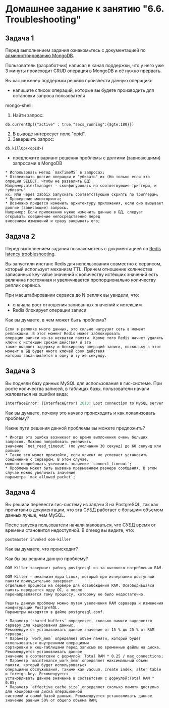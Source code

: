 # Домашнее задание к занятию "6.6. Troubleshooting"

## Задача 1

Перед выполнением задания ознакомьтесь с документацией по [администрированию MongoDB](https://docs.mongodb.com/manual/administration/).

Пользователь (разработчик) написал в канал поддержки, что у него уже 3 минуты происходит CRUD операция в MongoDB и её 
нужно прервать. 

Вы как инженер поддержки решили произвести данную операцию:
- напишите список операций, которые вы будете производить для остановки запроса пользователя

mongo-shell:
1. Найти запрос:
```
db.currentOp({"active" : true,"secs_running":{$gte:180}})
```
2. В выводе интересует поле "opid".
3. Завершить запрос:
```
db.killOp(<opId>)
```
- предложите вариант решения проблемы с долгими (зависающими) запросами в MongoDB

```
* Использовать метод `maxTimeMS` в запросах;
* Отслеживать долгие операции и "убивать" их (Но только если это опреции SELECT, чтобы не развалить БД)
Например:alertmanager - сконфигуровать на соответвующие триггеры, и "убивать" 
их; Или через zabbix запускать соответствующие скрипты по триггерам;
* Проведение мониторинга;
* Возможно придется изменить архитектуру приложения, если оно вызывает долгие (зависающие) запросы.
Например: Если приложению нужно изменить данные в БД, следует открывать соединение непосредственно перед
внесением изменений и сразу закрывать его;
```

## Задача 2

Перед выполнением задания познакомьтесь с документацией по [Redis latency troobleshooting](https://redis.io/topics/latency).

Вы запустили инстанс Redis для использования совместно с сервисом, который использует механизм TTL. 
Причем отношение количества записанных key-value значений к количеству истёкших значений есть величина постоянная и
увеличивается пропорционально количеству реплик сервиса. 

При масштабировании сервиса до N реплик вы увидели, что:
- сначала рост отношения записанных значений к истекшим
- Redis блокирует операции записи

Как вы думаете, в чем может быть проблема?

```
Если в реплике много данных, это сильно нагрузит сеть в момент репликации. В этот момент Redis может заблокировать
операции записи из-за нехватки памяти. Кроме того Redis начнет удалять ключи с истекшим сроком действия и это
также вызовет задержку и блокировку операций записи, поскольку в этот момент в БД будет много ключей срок действия
которых заканчивается в одну и ту же секунду.
```

## Задача 3

Вы подняли базу данных MySQL для использования в гис-системе. При росте количества записей, в таблицах базы,
пользователи начали жаловаться на ошибки вида:
```python
InterfaceError: (InterfaceError) 2013: Lost connection to MySQL server during query u'SELECT..... '
```

Как вы думаете, почему это начало происходить и как локализовать проблему?

Какие пути решения данной проблемы вы можете предложить?

```
* Иногда эта ошибка возникает во время выплонения очень больших запросов. Можоно попробовать увеличить
значение `net_read_timeout` (по умолчанию 30 секунд) до 60 секунд или дольше;
* Также это может произойти, если клиент не успевает установить соединение с сервером. В этом случае,
можоно попробовать увеличить значение `connect_timeout`;
* Проблема может быть вызвана превышением размера сообщения. В этом случае можно увеличить значение 
параметра `max_allowed_packet`;
```

## Задача 4


Вы решили перевести гис-систему из задачи 3 на PostgreSQL, так как прочитали в документации, что эта СУБД работает с 
большим объемом данных лучше, чем MySQL.

После запуска пользователи начали жаловаться, что СУБД время от времени становится недоступной. В dmesg вы видите, что:

`postmaster invoked oom-killer`

Как вы думаете, что происходит?

Как бы вы решили данную проблему?

```
OOM Killer завершает работу postgresql из-за высокого потребления RAM.

OOM Killer — механизм ядра Linux, который при исчерпании доступной памяти принудительно завершает
отдельные процессы на сервере для освобождения RAM. Освободившаяся память передается ядру ОС, а после
перенаправляется тому процессу, которому ее было недостаточно.

Решить данную проблему можно путем увелечения RAM серваера и изменения конфигурации PostgreSQL.
Параметры находятся в файле postgresql.conf. 

* Параметр `shared_buffers` определяет, сколько памяти выделяется серверу для кэширования данных.
Рекомендуется устанавливать данное значение от 15 % до 25 % от RAM сервера;
* Параметр `work_mem` определяет объем памяти, который будет использоваться внутренними операциями
сортировки и хеш-таблицами перед записью во временные файлы на диске. Рекомендуется установливать данное
значение в соответсвии с формулой: Total RAM * 0.25 / max_connections;
* Параметр `maintenance_work_mem` определяет максимальный объем памяти, который будет использоваться
операциями обслуживания, такими как vacuum, create index, alter table и foreign key. Рекомендуется
установливать данное значение в соответсвии с формулой:Total RAM * 0.05;
* Параметр `effective_cache_size` определяет сколько памяти доступно для кэширования диска операционной
системой и самой базой данных. Рекомендуется установливать данное значение равным 50% от общего объема RAM;
```